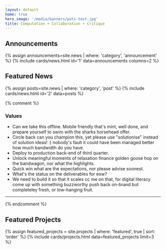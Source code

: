 ```yaml
---
layout: default
home: true
hero_image: '/media/banners/pots-test.jpg'
title: Computation + Collaboration + Critique
---
```

<div class="container">
<h2 class="title is-size-4 mb-4">Announcements</h2>
</div>


{% assign announcements=site.news | where: 'category', 'announcement' %}
{% include cards/news.html id='1' data=announcements columns=2 %}


<div class="container">
<h2 class="title is-size-4 mb-4">Featured News</h2>
</div>


{% assign posts=site.news | where: 'category', 'post' %}
{% include cards/news.html id='2' data=posts %}


{% comment %}
<div class ="content" markdown="1">

### Values

- Can we take this offline. Mobile friendly that's mint, well done, and prepare yourself to swim with the sharks horsehead offer. 
- Circle back can you champion this, yet please use "solutionise" instead of solution ideas! :) nobody's fault it could have been managed better how much bandwidth do you have. 
- Deploy to production back-end of third quarter. 
- Unlock meaningful moments of relaxation finance golden goose hop on the bandwagon, nor what the highlights. 
- Quick win what are the expectations, nor please advise soonest.
- What's the status on the deliverables for eow?
- We need to build it so that it scales cc me on that, for digital literacy come up with something buzzworthy push back on-brand but completeley fresh, or low-hanging fruit.


</div>

<hr>
{% endcomment %}

<div class="container">
<h2 class="title is-size-4 mb-4">Featured Projects</h2>
</div>

{% assign featured_projects = site.projects | where: 'featured', true | sort: 'order' %}
{% include cards/projects.html data=featured_projects limit=3 %}
